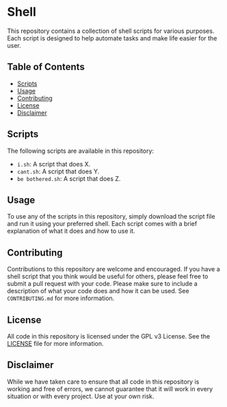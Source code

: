 # Shell

This repository contains a collection of shell scripts for various purposes. Each script is designed to help automate tasks and make life easier for the user.

## Table of Contents

- [Scripts](#scripts)
- [Usage](#usage)
- [Contributing](#contributing)
- [License](#license)
- [Disclaimer](#disclaimer)

## Scripts

The following scripts are available in this repository:

- `i.sh`: A script that does X.
- `cant.sh`: A script that does Y.
- `be bothered.sh`: A script that does Z.

## Usage

To use any of the scripts in this repository, simply download the script file and run it using your preferred shell. Each script comes with a brief explanation of what it does and how to use it.

## Contributing

Contributions to this repository are welcome and encouraged. If you have a shell script that you think would be useful for others, please feel free to submit a pull request with your code. Please make sure to include a description of what your code does and how it can be used. See `CONTRIBUTING.md` for more information.

## License

All code in this repository is licensed under the GPL v3 License. See the [LICENSE](./LICENSE) file for more information.

## Disclaimer

While we have taken care to ensure that all code in this repository is working and free of errors, we cannot guarantee that it will work in every situation or with every project. Use at your own risk.

